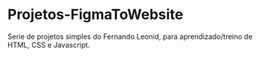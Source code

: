# Projetos-FigmaToWebsite
Serie de projetos simples do Fernando Leonid, para aprendizado/treino de HTML, CSS e Javascript.